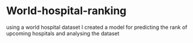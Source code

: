 # World-hospital-ranking
using a world hospital dataset I created a model for predicting the rank of upcoming hospitals and analysing the dataset
